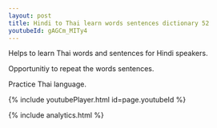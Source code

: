 ```yaml
---
layout: post
title: Hindi to Thai learn words sentences dictionary 52 
youtubeId: gAGCm_MITy4
---
```

 
 
Helps to learn Thai words and sentences for Hindi speakers.

Opportunitiy to repeat the words sentences. 

Practice Thai language. 
 
{% include youtubePlayer.html id=page.youtubeId %}
 
 
{% include analytics.html %}